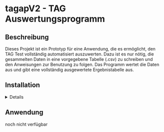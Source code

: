 # tagapV2 - TAG Auswertungsprogramm

## Beschreibung

Dieses Projekt ist ein Prototyp für eine Anwendung, die es ermöglicht, den TAG Test vollständig automatisiert
auszuwerten. Dazu ist es nur nötig, die gesammelten Daten in eine vorgegebene Tabelle (.csv) zu schreiben und den
Anweisungen zur Benutzung zu folgen. Das Programm wertet die Daten aus und gibt eine vollständig ausgewertete
Ergebnistabelle aus.

## Installation
<details>
<h3> 1. Installation von Python </h3>

Um das Programm starten zu können, müssen sie zuerst Python auf ihrem Rechner installieren. Dies ist notwendig, da das
Programm in Python geschrieben ist und daher eine Python-Umgebung benötigt.

Den Download finden Sie unter folgendem Link: [Download Python](https://www.python.org/downloads/).
> **Hinweis:** Wählen Sie die aktuellste Version (3.12.2
> oder neuer) aus und laden sie diese herunter. Achten Sie darauf, dass die richtige Version für ihr Betriebssystem
> auswählen.

<h3> 2. Installation des Programms </h3>

Nachdem Sie Python installiert haben, können Sie das Programm herunterladen.

1. Dazu klicken Sie auf den grünen Button "Code" und wählen "Download ZIP" aus.
   ![Image not loading](images/download_button.png)

2. Entpacken Sie die heruntergeladene Datei in einen Ordner ihrer Wahl. Klicken Sie dazu mit der rechten Maustaste auf
   die Datei und wählen Sie "All extrahieren" aus.
    ![Image not loading](images/extract_zip.png)

> **Hinweis:** Sie können auch ein anderes Programm verwenden, um die Datei zu
> entpacken. Hierzu können Sie z.B. 7zip oder WinRAR verwenden. Es reicht aber aus das Windows-Standardprogramm zu nutzen.

<h3> 3. Starten des Programms </h3>

Nachdem sie das Programm installiert haben, können Sie es starten. Dazu müssen Sie die Datei `start.py` im gerade
heruntergeladenen Ordner ausführen. Bitte lesen Sie anschließend die Erklärung unter dem Kapitel "Anwendung".

</details>

## Anwendung

noch nicht verfügbar
